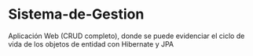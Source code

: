 # Sistema-de-Gestion
Aplicación Web (CRUD completo), donde se puede evidenciar el ciclo de vida de los objetos de entidad con Hibernate y JPA
